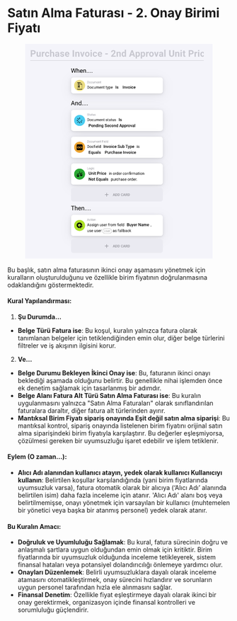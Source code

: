 # Satın Alma Faturası - 2. Onay Birimi Fiyatı

<figure><img src="../../../.gitbook/assets/Bildschirmfoto 2024-05-03 um 14.55.09.png" alt=""><figcaption></figcaption></figure>

Bu başlık, satın alma faturasının ikinci onay aşamasını yönetmek için kuralların oluşturulduğunu ve özellikle birim fiyatının doğrulanmasına odaklandığını göstermektedir.

#### Kural Yapılandırması:

1. **Şu Durumda…**
* **Belge Türü Fatura ise**: Bu koşul, kuralın yalnızca fatura olarak tanımlanan belgeler için tetiklendiğinden emin olur, diğer belge türlerini filtreler ve iş akışının ilgisini korur.
2. **Ve…**
* **Belge Durumu Bekleyen İkinci Onay ise**: Bu, faturanın ikinci onayı beklediği aşamada olduğunu belirtir. Bu genellikle nihai işlemden önce ek denetim sağlamak için tasarlanmış bir adımdır.
* **Belge Alanı Fatura Alt Türü Satın Alma Faturası ise**: Bu kuralın uygulanmasını yalnızca "Satın Alma Faturaları" olarak sınıflandırılan faturalara daraltır, diğer fatura alt türlerinden ayırır.
* **Mantıksal Birim Fiyatı sipariş onayında Eşit değil satın alma siparişi**: Bu mantıksal kontrol, sipariş onayında listelenen birim fiyatını orijinal satın alma siparişindeki birim fiyatıyla karşılaştırır. Bu değerler eşleşmiyorsa, çözülmesi gereken bir uyumsuzluğu işaret edebilir ve işlem tetiklenir.

#### Eylem (O zaman…):

* **Alıcı Adı alanından kullanıcı atayın, yedek olarak kullanıcı Kullanıcıyı kullanın**: Belirtilen koşullar karşılandığında (yani birim fiyatlarında uyumsuzluk varsa), fatura otomatik olarak bir alıcıya (‘Alıcı Adı’ alanında belirtilen isim) daha fazla inceleme için atanır. 'Alıcı Adı' alanı boş veya belirtilmemişse, onayı yönetmek için varsayılan bir kullanıcı (muhtemelen bir yönetici veya başka bir atanmış personel) yedek olarak atanır.

#### Bu Kuralın Amacı:

* **Doğruluk ve Uyumluluğu Sağlamak**: Bu kural, fatura sürecinin doğru ve anlaşmalı şartlara uygun olduğundan emin olmak için kritiktir. Birim fiyatlarında bir uyumsuzluk olduğunda inceleme tetikleyerek, sistem finansal hataları veya potansiyel dolandırıcılığı önlemeye yardımcı olur.
* **Onayları Düzenlemek**: Belirli uyumsuzluklara dayalı olarak inceleme atamasını otomatikleştirmek, onay sürecini hızlandırır ve sorunların uygun personel tarafından hızla ele alınmasını sağlar.
* **Finansal Denetim**: Özellikle fiyat eşleştirmeye dayalı olarak ikinci bir onay gerektirmek, organizasyon içinde finansal kontrolleri ve sorumluluğu güçlendirir.
